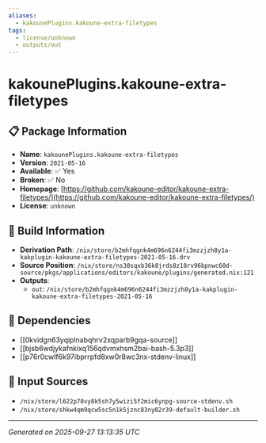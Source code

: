 ```yaml
---
aliases:
  - kakounePlugins.kakoune-extra-filetypes
tags:
  - license/unknown
  - outputs/out
---
```


# kakounePlugins.kakoune-extra-filetypes

## 📋 Package Information

- **Name**: `kakounePlugins.kakoune-extra-filetypes`
- **Version**: `2021-05-16`
- **Available**: ✅ Yes
- **Broken**: ✅ No
- **Homepage**: [https://github.com/kakoune-editor/kakoune-extra-filetypes/](https://github.com/kakoune-editor/kakoune-extra-filetypes/)
- **License**: `unknown`

## 🔧 Build Information

- **Derivation Path**: `/nix/store/b2mhfqgnk4m696n6244fi3mzzjzh8y1a-kakplugin-kakoune-extra-filetypes-2021-05-16.drv`
- **Source Position**: `/nix/store/ns30sqxb36k8jrds8z18rv96bpnwc60d-source/pkgs/applications/editors/kakoune/plugins/generated.nix:121`
- **Outputs**:
  - `out`:  `/nix/store/b2mhfqgnk4m696n6244fi3mzzjzh8y1a-kakplugin-kakoune-extra-filetypes-2021-05-16`

## 🔗 Dependencies

- [[0kvidgn63yqiplnabqhrv2xqparb9gqa-source]]
- [[bjsb6wdjykafnkixq156qdvmxhsm2bai-bash-5.3p3]]
- [[p76r0cwlf6k97ibprrpfd8xw0r8wc3nx-stdenv-linux]]

## 📁 Input Sources

- `/nix/store/l622p70vy8k5sh7y5wizi5f2mic6ynpg-source-stdenv.sh`
- `/nix/store/shkw4qm9qcw5sc5n1k5jznc83ny02r39-default-builder.sh`

---
*Generated on 2025-09-27 13:13:35 UTC*
